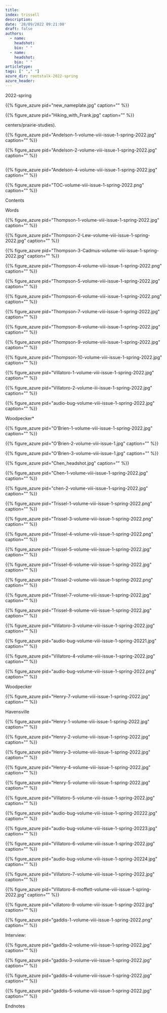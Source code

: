 ```yaml
---
title: 
index: trissell
description: 
date: '28/09/2022 09:21:00'
draft: false 
authors: 
  - name: 
    headshot: 
    bio: " "
  - name: 
    headshot: 
    bio: " "
articletype: 
tags: [" "," "] 
azure_dir: rootstalk-2022-spring
azure_header: 
---
```










2022-spring



















{{% figure_azure pid="new_nameplate.jpg" caption="" %}}
















{{% figure_azure pid="Hiking_with_Frank.jpg" caption="" %}}










































































































centers/prairie-studies).



















{{% figure_azure pid="Andelson-1-volume-viii-issue-1-spring-2022.jpg" caption="" %}}












































































































{{% figure_azure pid="Andelson-2-volume-viii-issue-1-spring-2022.jpg" caption="" %}}
















![]()

















{{% figure_azure pid="Andelson-4-volume-viii-issue-1-spring-2022.jpg" caption="" %}}
















{{% figure_azure pid="TOC-volume-viii-issue-1-spring-2022.png" caption="" %}}






Contents





























































































































































































































































































































































































Words



























































































































































































































































































































































{{% figure_azure pid="Thompson-1-volume-viii-issue-1-spring-2022.jpg" caption="" %}}
















































































































































































































{{% figure_azure pid="Thompson-2-Lew-volume-viii-issue-1-spring-2022.jpg" caption="" %}}
















{{% figure_azure pid="Thompson-3-Cadmus-volume-viii-issue-1-spring-2022.jpg" caption="" %}}
























{{% figure_azure pid="Thompson-4-volume-viii-issue-1-spring-2022.png" caption="" %}}








{{% figure_azure pid="Thompson-5-volume-viii-issue-1-spring-2022.jpg" caption="" %}}
















{{% figure_azure pid="Thompson-6-volume-viii-issue-1-spring-2022.png" caption="" %}}
















{{% figure_azure pid="Thompson-7-volume-viii-issue-1-spring-2022.jpg" caption="" %}}
























{{% figure_azure pid="Thompson-8-volume-viii-issue-1-spring-2022.jpg" caption="" %}}








{{% figure_azure pid="Thompson-9-volume-viii-issue-1-spring-2022.jpg" caption="" %}}








{{% figure_azure pid="Thompson-10-volume-viii-issue-1-spring-2022.jpg" caption="" %}}
























{{% figure_azure pid="Villatoro-1-volume-viii-issue-1-spring-2022.jpg" caption="" %}}




















































































{{% figure_azure pid="Villatoro-2-volume-iii-issue-1-spring-2022.jpg" caption="" %}}














{{% figure_azure pid="audio-bug-volume-viii-issue-1-spring-2022.jpg" caption="" %}}




















Woodpecker\*















































{{% figure_azure pid="O'Brien-1-volume-viii-issue-1-spring-2022.jpg" caption="" %}}










































































 







































































































































































































{{% figure_azure pid="O'Brien-2-volume-viii-issue-1.jpg" caption="" %}}








































{{% figure_azure pid="O'Brien-3-volume-viii-issue-1.jpg" caption="" %}}
























{{% figure_azure pid="Chen_headshot.jpg" caption="" %}}












































































































{{% figure_azure pid="Chen-1-volume-viii-issue-1-spring-2022.jpg" caption="" %}}








































{{% figure_azure pid="chen-2-volume-viii-issue-1-spring-2022.jpg" caption="" %}}




















































{{% figure_azure pid="Trissel-1-volume-viii-issue-1-spring-2022.png" caption="" %}}




























































































{{% figure_azure pid="Trissel-3-volume-viii-issue-1-spring-2022.png" caption="" %}}
















{{% figure_azure pid="Trissel-4-volume-viii-issue-1-spring-2022.png" caption="" %}}
















{{% figure_azure pid="Trissel-5-volume-viii-issue-1-spring-2022.jpg" caption="" %}}
























{{% figure_azure pid="Trissel-6-volume-viii-issue-1-spring-2022.jpg" caption="" %}}
























{{% figure_azure pid="Trissel-2-volume-viii-issue-1-spring-2022.png" caption="" %}}
















{{% figure_azure pid="Trissel-7-volume-viii-issue-1-spring-2022.jpg" caption="" %}}












































{{% figure_azure pid="Trissel-8-volume-viii-issue-1-spring-2022.jpg" caption="" %}}












































{{% figure_azure pid="Villatoro-3-volume-viii-issue-1-spring-2022.jpg" caption="" %}}














{{% figure_azure pid="audio-bug-volume-viii-issue-1-spring-20221.jpg" caption="" %}}














































{{% figure_azure pid="Villatoro-4-volume-viii-issue-1-spring-2022.jpg" caption="" %}}














{{% figure_azure pid="audio-bug-volume-viii-issue-1-spring-2022.png" caption="" %}}




















 









Woodpecker















































{{% figure_azure pid="Henry-7-volume-viii-issue-1-spring-2022.jpg" caption="" %}}














Havensville















































































































































































































































{{% figure_azure pid="Henry-1-volume-viii-issue-1-spring-2022.jpg" caption="" %}}
















{{% figure_azure pid="Henry-2-volume-viii-issue-1-spring-2022.jpg" caption="" %}}
































































{{% figure_azure pid="Henry-3-volume-viii-issue-1-spring-2022.jpg" caption="" %}}








































{{% figure_azure pid="Henry-4-volume-viii-issue-1-spring-2022.jpg" caption="" %}}
















{{% figure_azure pid="Henry-5-volume-viii-issue-1-spring-2022.jpg" caption="" %}}








































































{{% figure_azure pid="Villatoro-5-volume-viii-issue-1-spring-2022.jpg" caption="" %}}














{{% figure_azure pid="audio-bug-volume-viii-issue-1-spring-20222.jpg" caption="" %}}
































































{{% figure_azure pid="audio-bug-volume-viii-issue-1-spring-20223.jpg" caption="" %}}














{{% figure_azure pid="Villatoro-6-volume-viii-issue-1-spring-2022.jpg" caption="" %}}














































{{% figure_azure pid="audio-bug-volume-viii-issue-1-spring-20224.jpg" caption="" %}}














{{% figure_azure pid="Villatoro-7-volume-viii-issue-1-spring-2022.jpg" caption="" %}}
























































{{% figure_azure pid="Villatoro-8-moffett-volume-viii-issue-1-spring-2022.jpg" caption="" %}}








{{% figure_azure pid="villatoro-9-volume-viii-issue-1-spring-2022.jpg" caption="" %}}
































{{% figure_azure pid="gaddis-1-volume-viii-issue-1-spring-2022.png" caption="" %}}






























Interview:

































































 

























































































 



















































{{% figure_azure pid="gaddis-2-volume-viii-issue-1-spring-2022.jpg" caption="" %}}
















{{% figure_azure pid="gaddis-3-volume-viii-issue-1-spring-2022.jpg" caption="" %}}








































{{% figure_azure pid="gaddis-4-volume-viii-issue-1-spring-2022.jpg" caption="" %}}
















{{% figure_azure pid="gaddis-5-volume-viii-issue-1-spring-2022.jpg" caption="" %}}














 





 









Endnotes



















































































